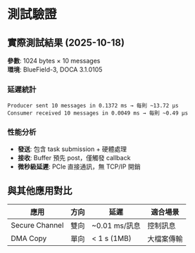 # 測試驗證

## 實際測試結果 (2025-10-18)

**參數**: 1024 bytes × 10 messages  
**環境**: BlueField-3, DOCA 3.1.0105

### 延遲統計

```
Producer sent 10 messages in 0.1372 ms → 每則 ~13.72 μs
Consumer received 10 messages in 0.0049 ms → 每則 ~0.49 μs
```

### 性能分析

- **發送**: 包含 task submission + 硬體處理
- **接收**: Buffer 預先 post，僅觸發 callback
- **微秒級延遲**: PCIe 直接通訊，無 TCP/IP 開銷

## 與其他應用對比

| 應用 | 方向 | 延遲 | 適合場景 |
|------|------|------|---------|
| Secure Channel | 雙向 | ~0.01 ms/訊息 | 控制訊息 |
| DMA Copy | 單向 | < 1 s (1MB) | 大檔案傳輸 |
